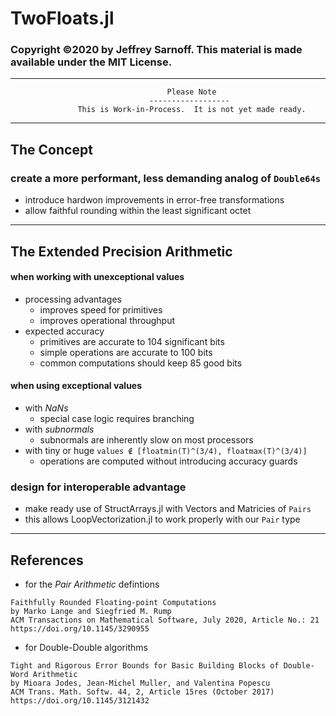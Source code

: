 # TwoFloats.jl

### Copyright ©2020 by Jeffrey Sarnoff. This material is made available under the MIT License.

----

 
                                       Please Note                        
                                   ------------------
                   This is Work-in-Process.  It is not yet made ready.     
                   
             
----

## The Concept

### create a more performant, less demanding analog of `Double64s`
   - introduce hardwon improvements in error-free transformations
   - allow faithful rounding within the least significant octet

----

## The Extended Precision Arithmetic

#### when working with unexceptional values
   - processing advantages  
        - improves speed for primitives
        - improves operational throughput
   - expected accuracy   
        - primitives are accurate to 104 significant bits  
        - simple operations are accurate to 100 bits
        - common computations should keep 85 good bits

#### when using exceptional values
   - with _NaNs_
       - special case logic requires branching
   - with _subnormals_    
       - subnormals are inherently slow on most processors
   - with tiny or huge `values ∉ [floatmin(T)^(3/4), floatmax(T)^(3/4)]`
       - operations are computed without introducing accuracy guards
   
### design for interoperable advantage   
   - make ready use of StructArrays.jl with Vectors and Matricies of `Pairs`
   - this allows LoopVectorization.jl to work properly with our `Pair` type
 
----

## References

- for the _Pair Arithmetic_ defintions
```
Faithfully Rounded Floating-point Computations
by Marko Lange and Siegfried M. Rump
ACM Transactions on Mathematical Software, July 2020, Article No.: 21
https://doi.org/10.1145/3290955
```
- for Double-Double algorithms
```
Tight and Rigorous Error Bounds for Basic Building Blocks of Double-Word Arithmetic
by Mioara Jodes, Jean-Michel Muller, and Valentina Popescu
ACM Trans. Math. Softw. 44, 2, Article 15res (October 2017)
https://doi.org/10.1145/3121432
```

